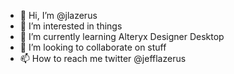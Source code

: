 - 👋 Hi, I’m @jlazerus
- 👀 I’m interested in things
- 🌱 I’m currently learning Alteryx Designer Desktop
- 💞️ I’m looking to collaborate on stuff
- 📫 How to reach me twitter @jefflazerus

<!---
jlazerus/jlazerus is a ✨ special ✨ repository because its `README.md` (this file) appears on your GitHub profile.
You can click the Preview link to take a look at your changes.
--->

